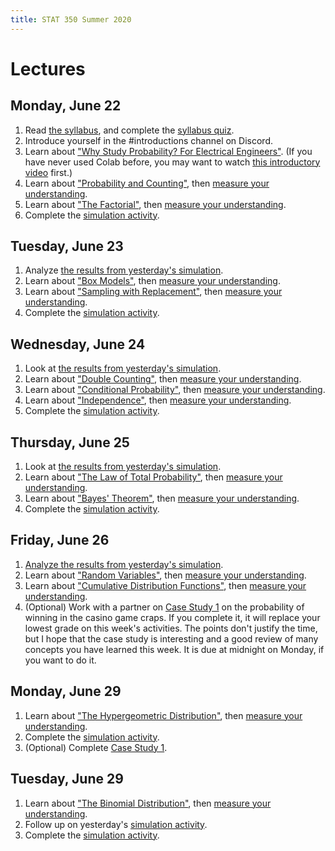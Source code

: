 ```yaml
---
title: STAT 350 Summer 2020
---
```

# Lectures

## Monday, June 22

1. Read [the syllabus](http://dlsun.github.io/Stat350-S20/), and complete the [syllabus quiz](https://canvas.calpoly.edu/courses/25458/assignments/67212).
2. Introduce yourself in the #introductions channel on Discord.
3. Learn about ["Why Study Probability? For Electrical Engineers"](https://colab.research.google.com/github/dlsun/Stat350-S20/blob/master/colabs/Why_Study_Probability%3F_For_Electrical_Engineers.ipynb). 
(If you have never used Colab before, you may want to watch 
[this introductory video](https://www.youtube.com/watch?v=inN8seMm7UI) first.)
4. Learn about ["Probability and Counting"](https://dlsun.github.io/probability/counting.html), then [measure your understanding](https://canvas.calpoly.edu/courses/25458/assignments/67219).
5. Learn about ["The Factorial"](https://dlsun.github.io/probability/factorial.html), then [measure your understanding](https://canvas.calpoly.edu/courses/25458/assignments/67220).
6. Complete the [simulation activity](https://forms.gle/nwhzhrQ1JtREeTq47).

## Tuesday, June 23

1. Analyze [the results from yesterday's simulation](https://colab.research.google.com/github/dlsun/Stat350-S20/blob/master/colabs/Analyzing_Simulation_Activity_6_22.ipynb).
2. Learn about ["Box Models"](https://dlsun.github.io/probability/box-models.html), then [measure your understanding](https://canvas.calpoly.edu/courses/25458/assignments/67662).
3. Learn about ["Sampling with Replacement"](https://dlsun.github.io/probability/replacement.html), then [measure your understanding](https://canvas.calpoly.edu/courses/25458/assignments/67669).
4. Complete the [simulation activity](https://forms.gle/tLQCnF7ngNh4SF1i8).

## Wednesday, June 24

1. Look at [the results from yesterday's simulation](mere_simulation.png).
2. Learn about ["Double Counting"](https://dlsun.github.io/probability/double-counting.html), then [measure your understanding](https://canvas.calpoly.edu/courses/25458/assignments/67864).
3. Learn about ["Conditional Probability"](https://dlsun.github.io/probability/conditional.html), then [measure your understanding](https://canvas.calpoly.edu/courses/25458/assignments/67865).
4. Learn about ["Independence"](https://dlsun.github.io/probability/independence.html), then [measure your understanding](https://canvas.calpoly.edu/courses/25458/assignments/67866).
5. Complete the [simulation activity](https://forms.gle/7fyRv3AtAePWsnuDA).

## Thursday, June 25

1. Look at [the results from yesterday's simulation](https://colab.research.google.com/github/dlsun/Stat350-S20/blob/master/Analyzing_6_24_Simulation.ipynb).
2. Learn about ["The Law of Total Probability"](https://dlsun.github.io/probability/ltp.html), then [measure your understanding](https://canvas.calpoly.edu/courses/25458/assignments/68188).
3. Learn about ["Bayes' Theorem"](https://dlsun.github.io/probability/bayes.html), then [measure your understanding](https://canvas.calpoly.edu/courses/25458/assignments/68189).
4. Complete the [simulation activity](https://forms.gle/aL2PhujCjs3Geiyj6).

## Friday, June 26

1. [Analyze the results from yesterday's simulation](https://canvas.calpoly.edu/courses/25458/assignments/68311).
2. Learn about ["Random Variables"](https://dlsun.github.io/probability/rv.html), then [measure your understanding](https://canvas.calpoly.edu/courses/25458/assignments/68285).
3. Learn about ["Cumulative Distribution Functions"](https://dlsun.github.io/probability/cdf.html), then [measure your understanding](https://canvas.calpoly.edu/courses/25458/assignments/68287).
4. (Optional) Work with a partner on [Case Study 1](https://colab.research.google.com/drive/10P6JPVswCnySqycFPPxPZXocTim5xMmI) on the probability of winning in the casino game craps. If you complete it, it will replace your lowest grade on this week's activities. The points don't justify the time, but I hope that the case study is interesting and a good review of many concepts you have learned this week. It is due at midnight on Monday, if you want to do it.

## Monday, June 29

1. Learn about ["The Hypergeometric Distribution"](https://dlsun.github.io/probability/hypergeometric.html), then [measure your understanding](https://canvas.calpoly.edu/courses/25458/assignments/68722).
2. Complete the [simulation activity](https://canvas.calpoly.edu/courses/25458/assignments/68812).
3. (Optional) Complete [Case Study 1](https://colab.research.google.com/drive/10P6JPVswCnySqycFPPxPZXocTim5xMmI).


## Tuesday, June 29

1. Learn about ["The Binomial Distribution"](https://dlsun.github.io/probability/binomial.html), then [measure your understanding](https://canvas.calpoly.edu/courses/25458/assignments/69102).
2. Follow up on yesterday's [simulation activity](https://canvas.calpoly.edu/courses/25458/assignments/69113).
3. Complete the [simulation activity](https://forms.gle/hzhkP3oW9o7CRA98A).
